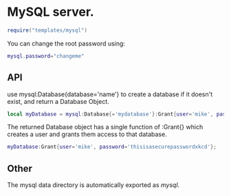 # MySQL server.
```lua
require("templates/mysql")
```
You can change the root password using:
```lua
mysql.password="changeme"
```
## API
use mysql:Database{database='name'} to create a database if it doesn't exist, and return a Database Object.
```lua
local myDatabase = mysql:Database{='mydatabase'}:Grant{user='mike', password='thisisasecurepasswordxkcd'};
```
The returned Database object has a single function of :Grant{} which creates a user and grants them access to that database.
```lua
myDatabase:Grant{user='mike', password='thisisasecurepasswordxkcd'};
```
## Other
The mysql data directory is automatically exported as *mysql*.